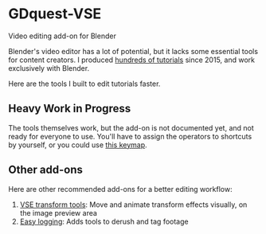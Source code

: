 # GDquest-VSE

Video editing add-on for Blender

Blender's video editor has a lot of potential, but it lacks some essential tools for content creators. I produced [hundreds of tutorials](http://youtube.com/c/gdquest) since 2015, and work exclusively with Blender.

Here are the tools I built to edit tutorials faster.

## Heavy Work in Progress

The tools themselves work, but the add-on is not documented yet, and not ready for everyone to use. You'll have to assign the operators to shortcuts by yourself, or you could use [this keymap](https://gist.github.com/NathanLovato/84b3a8529e5757875c8e97f4d7b424f4).

## Other add-ons

Here are other recommended add-ons for a better editing workflow:

1. [VSE transform tools](https://github.com/kgeogeo/VSE_Transform_Tools): Move and animate transform effects visually, on the image preview area
2. [Easy logging](http://www.easy-logging.net/): Adds tools to derush and tag footage
